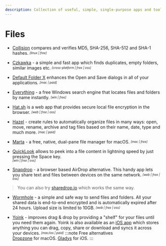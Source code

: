 ```yaml
---
description: Collection of useful, simple, single-purpose apps and tools for everyday problems and tasks
---
```


# Files

- [Collision](https://apps.gnome.org/app/dev.geopjr.Collision/) compares and verifies MD5, SHA-256, SHA-512 and SHA-1 hashes. <sub><sup>*[linux | free]*</sup></sub>

- [Czkawka](https://github.com/qarmin/czkawka) - a simple and fast app which finds duplicates, empty folders, similar images etc. <sub><sup>*[cross-platform | free | oss]*</sup></sub>

- [Default Folder X](https://www.stclairsoft.com/DefaultFolderX/) enhances the Open and Save dialogs in all of your applications. <sub><sup>*[mac | paid]*</sup></sub>

- [Everything](https://www.voidtools.com) - a free Windows search engine that locates files and folders by name instantly. <sub><sup>*[win | free]*</sup></sub>

- [Hat.sh](https://hat.sh/) is a web app that provides secure local file encryption in the browser. <sub><sup>*[web | free | oss]*</sup></sub>

- [Hazel](https://www.noodlesoft.com/) - create rules to automatically organize files in many ways: open, move, rename, archive and tag files based on their name, date, type and much more. <sub><sup>*[mac | paid]*</sup></sub>

- [Marta](https://marta.sh/) - a free, native, dual-pane file manager for macOS. <sub><sup>*[mac | free]*</sup></sub>

- [QuickLook](https://pooi.moe/QuickLook/) allows to peek into a file content in lightning speed by just pressing the Space key.<br/><sub><sup>*[win | free | oss]*</sup></sub>

- [Snapdrop](https://snapdrop.net/) - a browser based AirDrop alternative. This handy app lets you share text and files between devices on the same network. <sub><sup>*[web | free | oss]*</sup></sub>
> You can also try [sharedrop.io](https://www.sharedrop.io/) which works the same way.

- [Wormhole](https://wormhole.app/) - a simple and safe way to send files and folders. All your shared data is end-to-end encrypted and is automatically expired after 24 hours. Upload size is limited to 10GB. <sub><sup>*[web | free | oss]*</sup></sub>

- [Yoink](https://eternalstorms.at/yoink/mac/) - improves drag & drop by providing a "shelf" for your files until you need them again. Yoink is also available as an [iOS app](https://apps.apple.com/app/yoink-improved-drag-and-drop/id1260915283?mt=8&at=1001l8pT) which stores anything you can drag, copy, share or download and syncs it across your devices. <sub><sup>*[mac/ios | paid]*</sup></sub>
  :::note Free alternatives  
  [Dropzone](https://apps.apple.com/in/app/dropzone-4/id1485052491?mt=12) for macOS.
  [Gladys](https://apps.apple.com/us/app/gladys/id1257526927) for iOS.
  :::

